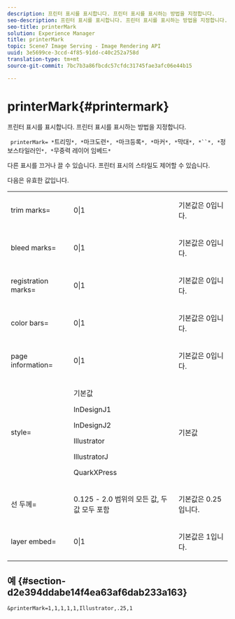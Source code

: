 ```yaml
---
description: 프린터 표시를 표시합니다. 프린터 표시를 표시하는 방법을 지정합니다.
seo-description: 프린터 표시를 표시합니다. 프린터 표시를 표시하는 방법을 지정합니다.
seo-title: printerMark
solution: Experience Manager
title: printerMark
topic: Scene7 Image Serving - Image Rendering API
uuid: 3e5699ce-3ccd-4f85-91dd-c40c252a758d
translation-type: tm+mt
source-git-commit: 7bc7b3a86fbcdc57cfdc31745fae3afc06e44b15

---
```



# printerMark{#printermark}

프린터 표시를 표시합니다. 프린터 표시를 표시하는 방법을 지정합니다.

` printerMark= *`트리밍`*, *`마크도련`*, *`마크등록`*, *`마커`*, *`막대`*, *``*, *`정보스타일러인`*, *`무중력 레이어 임베드`*`

다른 표시를 끄거나 끌 수 있습니다. 프린터 표시의 스타일도 제어할 수 있습니다.

다음은 유효한 값입니다.

<table id="simpletable_C84560940CAC46D8BE9D0EFEE5EBF323"> 
 <tr class="strow"> 
  <td class="stentry"> <p>trim marks= </p></td> 
  <td class="stentry"> <p>0|1 </p></td> 
  <td class="stentry"> <p>기본값은 0입니다. </p></td> 
 </tr> 
 <tr class="strow"> 
  <td class="stentry"> <p>bleed marks= </p></td> 
  <td class="stentry"> <p>0|1 </p></td> 
  <td class="stentry"> <p>기본값은 0입니다. </p></td> 
 </tr> 
 <tr class="strow"> 
  <td class="stentry"> <p>registration marks= </p></td> 
  <td class="stentry"> <p>0|1 </p></td> 
  <td class="stentry"> <p>기본값은 0입니다. </p></td> 
 </tr> 
 <tr class="strow"> 
  <td class="stentry"> <p>color bars= </p></td> 
  <td class="stentry"> <p>0|1 </p></td> 
  <td class="stentry"> <p>기본값은 0입니다. </p></td> 
 </tr> 
 <tr class="strow"> 
  <td class="stentry"> <p>page information= </p></td> 
  <td class="stentry"> <p>0|1 </p></td> 
  <td class="stentry"> <p>기본값은 0입니다. </p></td> 
 </tr> 
 <tr class="strow"> 
  <td class="stentry"> <p>style= </p></td> 
  <td class="stentry"> <p>기본값 </p> <p>InDesignJ1 </p> <p>InDesignJ2 </p> <p>Illustrator </p> <p>IllustratorJ </p> <p>QuarkXPress </p> </td> 
  <td class="stentry"> <p>기본값 </p></td> 
 </tr> 
 <tr class="strow"> 
  <td class="stentry"> <p>선 두께= </p></td> 
  <td class="stentry"> <p>0.125 - 2.0 범위의 모든 값, 두 값 모두 포함 </p></td> 
  <td class="stentry"> <p>기본값은 0.25입니다. </p></td> 
 </tr> 
 <tr class="strow"> 
  <td class="stentry"> <p>layer embed= </p></td> 
  <td class="stentry"> <p>0|1 </p></td> 
  <td class="stentry"> <p>기본값은 1입니다. </p></td> 
 </tr> 
</table>

## 예 {#section-d2e394ddabe14f4ea63af6dab233a163}

`&printerMark=1,1,1,1,1,Illustrator,.25,1`
